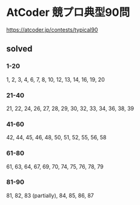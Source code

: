 # AtCoder 競プロ典型90問

https://atcoder.jp/contests/typical90

## solved
### 1-20
1, 2, 3, 4, 6, 7, 8, 10, 12, 13, 14, 16, 19, 20

### 21-40
21, 22, 24, 26, 27, 28, 29, 30, 32, 33, 34, 36, 38, 39

### 41-60
42, 44, 45, 46, 48, 50, 51, 52, 55, 56, 58

### 61-80
61, 63, 64, 67, 69, 70, 74, 75, 76, 78, 79

### 81-90
81, 82, 83 (partially), 84, 85, 86, 87
